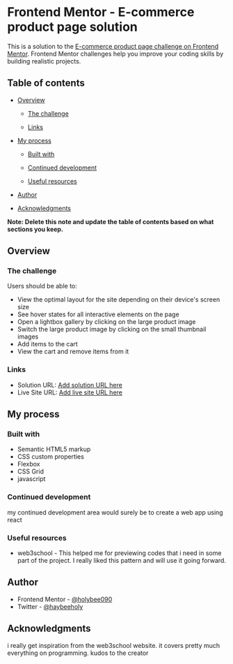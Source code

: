 # Frontend Mentor - E-commerce product page solution

This is a solution to the [E-commerce product page challenge on Frontend Mentor](https://www.frontendmentor.io/challenges/ecommerce-product-page-UPsZ9MJp6). Frontend Mentor challenges help you improve your coding skills by building realistic projects.

## Table of contents

- [Overview](#overview)

  - [The challenge](#the-challenge)

  - [Links](#links)

- [My process](#my-process)

  - [Built with](#built-with)

  - [Continued development](#continued-development)
  - [Useful resources](#useful-resources)

- [Author](#author)
- [Acknowledgments](#acknowledgments)

**Note: Delete this note and update the table of contents based on what sections you keep.**

## Overview

### The challenge

Users should be able to:

- View the optimal layout for the site depending on their device's screen size
- See hover states for all interactive elements on the page
- Open a lightbox gallery by clicking on the large product image
- Switch the large product image by clicking on the small thumbnail images
- Add items to the cart
- View the cart and remove items from it

### Links

- Solution URL: [Add solution URL here](https://your-solution-url.com)
- Live Site URL: [Add live site URL here](https://your-live-site-url.com)

## My process

### Built with

- Semantic HTML5 markup
- CSS custom properties
- Flexbox
- CSS Grid
- javascript

### Continued development

my continued development area would surely be to create a web app using react

### Useful resources

- web3school - This helped me for previewing codes that i need in some part of the project. I really liked this pattern and will use it going forward.

## Author

- Frontend Mentor - [@holybee090](https://www.frontendmentor.io/profile/holybee090)
- Twitter - [@haybeeholy](https://www.twitter.com/haybeeholy)

## Acknowledgments

i really get inspiration from the web3school website. it covers pretty much everything on programming. kudos to the creator
